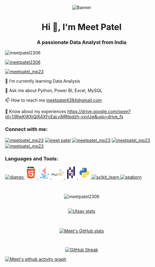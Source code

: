 
<p align="center">
  <img src="https://media.licdn.com/dms/image/C4D12AQEeKAn9dPLbhw/article-cover_image-shrink_600_2000/0/1616667695311?e=2147483647&v=beta&t=KTbbDeJ4Wwf6KFCPZ0Q1Et1jbaD7d81SHbTx-NVs3QA" alt="Banner">
</p>
<h1 align="center">Hi 👋, I'm Meet Patel</h1>
<h3 align="center">A passionate Data Analyst from India</h3>
<p align="left"> <img src="https://komarev.com/ghpvc/?username=meetpatel2306&label=Profile%20views&color=0e75b6&style=flat" alt="meetpatel2306" /> </p>
<p align="left"> <a href="https://github.com/ryo-ma/github-profile-trophy"><img src="https://github-profile-trophy.vercel.app/?username=meetpatel2306" alt="meetpatel2306" /></a> </p>
<p align="left"> <a href="https://twitter.com/meetpatel_mp23" target="blank"><img src="https://img.shields.io/twitter/follow/meetpatel_mp23?logo=twitter&style=for-the-badge" alt="meetpatel_mp23" /></a> </p>
🌱 I’m currently learning Data Analysis

💬 Ask me about Python, Power BI, Excel, MySQL

📫 How to reach me meetpatel4384@gmail.com

📄 Know about my experiences https://drive.google.com/open?id=13RwKWXiQlX4XFcEaLyiMRtpdzh-vxvUw&usp=drive_fs

<h3 align="left">Connect with me:</h3>
<p align="left">
<a href="https://twitter.com/meetpatel_mp23" target="blank"><img align="center" src="https://raw.githubusercontent.com/rahuldkjain/github-profile-readme-generator/master/src/images/icons/Social/twitter.svg" alt="meetpatel_mp23" height="30" width="40" /></a>
<a href="https://www.linkedin.com/in/meet-patel-34399b286/" target="blank"><img align="center" src="https://raw.githubusercontent.com/rahuldkjain/github-profile-readme-generator/master/src/images/icons/Social/linked-in-alt.svg" alt="meet patel" height="30" width="40" /></a>
<a href="https://kaggle.com/meetpatel_mp23" target="blank"><img align="center" src="https://raw.githubusercontent.com/rahuldkjain/github-profile-readme-generator/master/src/images/icons/Social/kaggle.svg" alt="meetpatel_mp23" height="30" width="40" /></a>
<a href="https://www.facebook.com/profile.php?id=100064848363276&mibextid=ZbWKwL" target="blank"><img align="center" src="https://raw.githubusercontent.com/rahuldkjain/github-profile-readme-generator/master/src/images/icons/Social/facebook.svg" alt="meetpatel_mp23" height="30" width="40" /></a>
<a href="https://instagram.com/meetpatel_mp23" target="blank"><img align="center" src="https://raw.githubusercontent.com/rahuldkjain/github-profile-readme-generator/master/src/images/icons/Social/instagram.svg" alt="meetpatel_mp23" height="30" width="40" /></a>
</p>
<h3 align="left">Languages and Tools:</h3>
<p align="left">
<a href="https://www.djangoproject.com/" target="_blank" rel="noreferrer"> <img src="https://cdn.worldvectorlogo.com/logos/django.svg" alt="django" width="40" height="40"/> </a> 
<a href="https://www.w3.org/html/" target="_blank" rel="noreferrer"> <img src="https://raw.githubusercontent.com/devicons/devicon/master/icons/html5/html5-original-wordmark.svg" alt="html5" width="40" height="40"/> </a> 
<a href="https://www.java.com" target="_blank" rel="noreferrer"> <img src="https://raw.githubusercontent.com/devicons/devicon/master/icons/java/java-original.svg" alt="java" width="40" height="40"/> </a> 
<a href="https://www.mysql.com/" target="_blank" rel="noreferrer"> <img src="https://raw.githubusercontent.com/devicons/devicon/master/icons/mysql/mysql-original-wordmark.svg" alt="mysql" width="40" height="40"/> </a> 
<a href="https://pandas.pydata.org/" target="_blank" rel="noreferrer"> <img src="https://raw.githubusercontent.com/devicons/devicon/2ae2a900d2f041da66e950e4d48052658d850630/icons/pandas/pandas-original.svg" alt="pandas" width="40" height="40"/> </a> 
<a href="https://www.python.org" target="_blank" rel="noreferrer"> <img src="https://raw.githubusercontent.com/devicons/devicon/master/icons/python/python-original.svg" alt="python" width="40" height="40"/> </a> 
<a href="https://scikit-learn.org/" target="_blank" rel="noreferrer"> <img src="https://upload.wikimedia.org/wikipedia/commons/0/05/Scikit_learn_logo_small.svg" alt="scikit_learn" width="40" height="40"/> </a> 
<a href="https://seaborn.pydata.org/" target="_blank" rel="noreferrer"> <img src="https://seaborn.pydata.org/_images/logo-mark-lightbg.svg" alt="seaborn" width="40" height="40"/> </a> 
</p>
<br/>

<p align="center"><img align="center" src="https://github-readme-stats.vercel.app/api/top-langs?username=meetpatel2306&show_icons=true&locale=en&layout=compact" alt="meetpatel2306" /></p>
<br/>
<div align="center" > <a href="https://github.com/marketplace/actions/auto-assign-pr-and-issues"><img src="https://github-profile-trophy.vercel.app/?username=meetpatel2306&row=3&column=3&theme=onedark" alt="Utsav stats" /></a> </div> <br/> <br/>
<div align="center">
  
[![Meet's GitHub stats](https://github-readme-stats.vercel.app/api?username=meetpatel2306&show_icons=true&theme=radical)]()
</div> <br>
<div align="center">
  
  [![GitHub Streak](https://streak-stats.demolab.com?user=meetpatel2306&theme=radical)]()
  
</div>
<p align = "center">
  
[![Meet's github activity graph](https://github-readme-activity-graph.vercel.app/graph?username=meetpatel2306&bg_color=000000&color=fa7900&line=fb8c1d&point=fb3b02&area=true&hide_border=true)](https://github.com/meetpatel2306)
  
</p>

